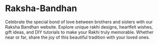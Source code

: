 # Raksha-Bandhan
Celebrate the special bond of love between brothers and sisters with our Raksha Bandhan website. Explore unique rakhi designs, heartfelt wishes, gift ideas, and DIY tutorials to make your Rakhi truly memorable. Whether near or far, share the joy of this beautiful tradition with your loved ones.

